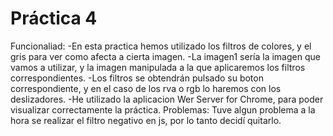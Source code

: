  # Práctica 4
Funcionaliad:
-En esta practica hemos utilizado los filtros de colores, y el  gris para ver como afecta a cierta imagen.
-La imagen1 sería la imagen que vamos a utilizar, y la imagen manipulada a la que aplicaremos los filtros correspondientes.
-Los filtros se obtendrán pulsado su boton correspondiente, y en el caso de los rva o rgb lo haremos con los deslizadores.
-He utilizado la aplicacion Wer Server for Chrome, para poder visualizar correctamente la práctica.
Problemas:
Tuve algun problema a la hora se realizar el filtro negativo en js, por lo tanto decidí quitarlo.
